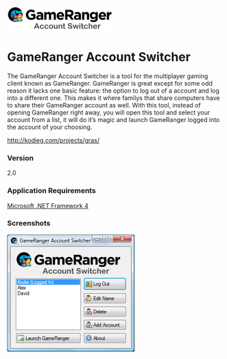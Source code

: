 ![](/gras2/Resources/acctswitcherlogo.png?raw=true)
# GameRanger Account Switcher
The GameRanger Account Switcher is a tool for the multiplayer gaming client known as GameRanger. GameRanger is great except for some odd reason it lacks one basic feature: the option to log out of a account and log into a different one. This makes it where familys that share computers have to share their GameRanger account as well. With this tool, instead of opening GameRanger right away, you will open this tool and select your account from a list, it will do it’s magic and launch GameRanger logged into the account of your choosing.

<http://kodieg.com/projects/gras/>

### Version
2.0

### Application Requirements
[Microsoft .NET Framework 4](http://www.microsoft.com/download/en/details.aspx?id=17851)

### Screenshots
![](/assets/acctswitcherss.png?raw=true)
